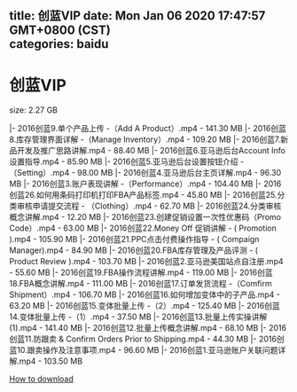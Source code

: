 
title: 创蓝VIP
date: Mon Jan 06 2020 17:47:57 GMT+0800 (CST)    
categories: baidu
---

# 创蓝VIP
size: 2.27 GB
 
 
|- 2016创蓝9.单个产品上传 -（Add A Product）.mp4 - 141.30 MB
|- 2016创蓝8.库存管理界面详解 -（Manage Inventory）.mp4 - 109.20 MB
|- 2016创蓝7.新品开发及推广思路讲解.mp4 - 88.40 MB
|- 2016创蓝6.亚马逊后台Account Info设置指导.mp4 - 85.90 MB
|- 2016创蓝5.亚马逊后台设置按钮介绍 -（Setting）.mp4 - 98.00 MB
|- 2016创蓝4.亚马逊后台主页详解.mp4 - 96.30 MB
|- 2016创蓝3.账户表现讲解 -（Performance）.mp4 - 104.40 MB
|- 2016创蓝26.如何用条码打印机打印FBA产品标签.mp4 - 45.80 MB
|- 2016创蓝25.分类审核申请提交流程 - （Clothing）.mp4 - 62.70 MB
|- 2016创蓝24.分类审核概念讲解.mp4 - 12.20 MB
|- 2016创蓝23.创建促销设置一次性优惠码（Promo Code）.mp4 - 63.00 MB
|- 2016创蓝22.Money Off 促销讲解 - ( Promotion ).mp4 - 105.90 MB
|- 2016创蓝21.PPC点击付费操作指导 - ( Compaign Manager).mp4 - 84.90 MB
|- 2016创蓝20.FBA库存管理及产品评测 - ( Product Review ).mp4 - 103.70 MB
|- 2016创蓝2.亚马逊美国站点自注册.mp4 - 55.60 MB
|- 2016创蓝19.FBA操作流程讲解.mp4 - 119.00 MB
|- 2016创蓝18.FBA概念讲解.mp4 - 111.00 MB
|- 2016创蓝17.订单发货流程 -（Comfirm Shipment）.mp4 - 106.70 MB
|- 2016创蓝16.如何增加变体中的子产品.mp4 - 63.20 MB
|- 2016创蓝15.变体批量上传 -（2）.mp4 - 125.40 MB
|- 2016创蓝14.变体批量上传 -（1）.mp4 - 37.50 MB
|- 2016创蓝13.批量上传实操讲解(1).mp4 - 141.40 MB
|- 2016创蓝12.批量上传概念讲解.mp4 - 68.10 MB
|- 2016创蓝11.防跟卖 & Confirm Orders Prior to Shipping.mp4 - 44.30 MB
|- 2016创蓝10.跟卖操作及注意事项.mp4 - 96.60 MB
|- 2016创蓝1.亚马逊账户关联问题详解.mp4 - 103.50 MB

[How to download](https://bpcam.bemobtrk.com/go/2ceec3aa-1ca2-46d6-b9ff-aaa5c184517c?jno=4029)